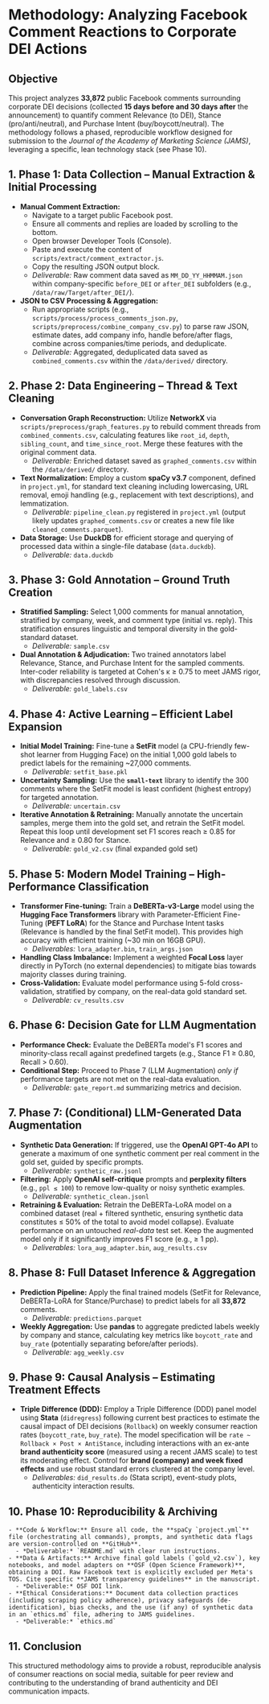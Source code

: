 # Methodology: Analyzing Facebook Comment Reactions to Corporate DEI Actions

## Objective
This project analyzes **33,872** public Facebook comments surrounding corporate DEI decisions (collected **15 days before and 30 days after** the announcement) to quantify comment Relevance (to DEI), Stance (pro/anti/neutral), and Purchase Intent (buy/boycott/neutral). The methodology follows a phased, reproducible workflow designed for submission to the *Journal of the Academy of Marketing Science (JAMS)*, leveraging a specific, lean technology stack (see Phase 10).

## 1. Phase 1: Data Collection – Manual Extraction & Initial Processing
   - **Manual Comment Extraction:**
     - Navigate to a target public Facebook post.
     - Ensure all comments and replies are loaded by scrolling to the bottom.
     - Open browser Developer Tools (Console).
     - Paste and execute the content of `scripts/extract/comment_extractor.js`.
     - Copy the resulting JSON output block.
     - *Deliverable:* Raw comment data saved as `MM_DD_YY_HHMMAM.json` within company-specific `before_DEI` or `after_DEI` subfolders (e.g., `/data/raw/Target/after_DEI/`).
   - **JSON to CSV Processing & Aggregation:**
     - Run appropriate scripts (e.g., `scripts/process/process_comments_json.py`, `scripts/preprocess/combine_company_csv.py`) to parse raw JSON, estimate dates, add company info, handle before/after flags, combine across companies/time periods, and deduplicate.
     - *Deliverable:* Aggregated, deduplicated data saved as `combined_comments.csv` within the `/data/derived/` directory.

## 2. Phase 2: Data Engineering – Thread & Text Cleaning
   - **Conversation Graph Reconstruction:** Utilize **NetworkX** via `scripts/preprocess/graph_features.py` to rebuild comment threads from `combined_comments.csv`, calculating features like `root_id`, `depth`, `sibling_count`, and `time_since_root`. Merge these features with the original comment data.
     - *Deliverable:* Enriched dataset saved as `graphed_comments.csv` within the `/data/derived/` directory.
   - **Text Normalization:** Employ a custom **spaCy v3.7** component, defined in `project.yml`, for standard text cleaning including lowercasing, URL removal, emoji handling (e.g., replacement with text descriptions), and lemmatization.
     - *Deliverable:* `pipeline_clean.py` registered in `project.yml` (output likely updates `graphed_comments.csv` or creates a new file like `cleaned_comments.parquet`).
   - **Data Storage:** Use **DuckDB** for efficient storage and querying of processed data within a single-file database (`data.duckdb`).
     - *Deliverable:* `data.duckdb`

## 3. Phase 3: Gold Annotation – Ground Truth Creation
   - **Stratified Sampling:** Select 1,000 comments for manual annotation, stratified by company, week, and comment type (initial vs. reply). This stratification ensures linguistic and temporal diversity in the gold-standard dataset.
     - *Deliverable:* `sample.csv`
   - **Dual Annotation & Adjudication:** Two trained annotators label Relevance, Stance, and Purchase Intent for the sampled comments. Inter-coder reliability is targeted at Cohen's κ ≥ 0.75 to meet JAMS rigor, with discrepancies resolved through discussion.
     - *Deliverable:* `gold_labels.csv`

## 4. Phase 4: Active Learning – Efficient Label Expansion
   - **Initial Model Training:** Fine-tune a **SetFit** model (a CPU-friendly few-shot learner from Hugging Face) on the initial 1,000 gold labels to predict labels for the remaining ~27,000 comments.
     - *Deliverable:* `setfit_base.pkl`
   - **Uncertainty Sampling:** Use the **`small-text`** library to identify the 300 comments where the SetFit model is least confident (highest entropy) for targeted annotation.
     - *Deliverable:* `uncertain.csv`
   - **Iterative Annotation & Retraining:** Manually annotate the uncertain samples, merge them into the gold set, and retrain the SetFit model. Repeat this loop until development set F1 scores reach ≥ 0.85 for Relevance and ≥ 0.80 for Stance.
     - *Deliverable:* `gold_v2.csv` (final expanded gold set)

## 5. Phase 5: Modern Model Training – High-Performance Classification
   - **Transformer Fine-tuning:** Train a **DeBERTa-v3-Large** model using the **Hugging Face Transformers** library with Parameter-Efficient Fine-Tuning (**PEFT LoRA**) for the Stance and Purchase Intent tasks (Relevance is handled by the final SetFit model). This provides high accuracy with efficient training (~30 min on 16GB GPU).
     - *Deliverables:* `lora_adapter.bin`, `train_args.json`
   - **Handling Class Imbalance:** Implement a weighted **Focal Loss** layer directly in PyTorch (no external dependencies) to mitigate bias towards majority classes during training.
   - **Cross-Validation:** Evaluate model performance using 5-fold cross-validation, stratified by company, on the real-data gold standard set.
     - *Deliverable:* `cv_results.csv`

## 6. Phase 6: Decision Gate for LLM Augmentation
   - **Performance Check:** Evaluate the DeBERTa model's F1 scores and minority-class recall against predefined targets (e.g., Stance F1 ≥ 0.80, Recall > 0.60).
   - **Conditional Step:** Proceed to Phase 7 (LLM Augmentation) *only if* performance targets are not met on the real-data evaluation.
     - *Deliverable:* `gate_report.md` summarizing metrics and decision.

## 7. Phase 7: (Conditional) LLM-Generated Data Augmentation
   - **Synthetic Data Generation:** If triggered, use the **OpenAI GPT-4o API** to generate a maximum of one synthetic comment per real comment in the gold set, guided by specific prompts.
     - *Deliverable:* `synthetic_raw.jsonl`
   - **Filtering:** Apply **OpenAI self-critique** prompts and **perplexity filters** (e.g., `ppl ≤ 100`) to remove low-quality or noisy synthetic examples.
     - *Deliverable:* `synthetic_clean.jsonl`
   - **Retraining & Evaluation:** Retrain the DeBERTa-LoRA model on a combined dataset (real + filtered synthetic, ensuring synthetic data constitutes ≤ 50% of the total to avoid model collapse). Evaluate performance on an untouched *real-data* test set. Keep the augmented model only if it significantly improves F1 score (e.g., ≥ 1 pp).
     - *Deliverables:* `lora_aug_adapter.bin`, `aug_results.csv`

## 8. Phase 8: Full Dataset Inference & Aggregation
   - **Prediction Pipeline:** Apply the final trained models (SetFit for Relevance, DeBERTa-LoRA for Stance/Purchase) to predict labels for all **33,872** comments.
     - *Deliverable:* `predictions.parquet`
   - **Weekly Aggregation:** Use **pandas** to aggregate predicted labels weekly by company and stance, calculating key metrics like `boycott_rate` and `buy_rate` (potentially separating before/after periods).
     - *Deliverable:* `agg_weekly.csv`

## 9. Phase 9: Causal Analysis – Estimating Treatment Effects
   - **Triple Difference (DDD):** Employ a Triple Difference (DDD) panel model using **Stata** (`didregress`) following current best practices to estimate the causal impact of DEI decisions (`Rollback`) on weekly consumer reaction rates (`boycott_rate`, `buy_rate`). The model specification will be `rate ~ Rollback × Post × AntiStance`, including interactions with an ex-ante **brand authenticity score** (measured using a recent JAMS scale) to test its moderating effect. Control for **brand (company) and week fixed effects** and use robust standard errors clustered at the company level.
     - *Deliverables:* `did_results.do` (Stata script), event-study plots, authenticity interaction results.

## 10. Phase 10: Reproducibility & Archiving
    - **Code & Workflow:** Ensure all code, the **spaCy `project.yml`** file (orchestrating all commands), prompts, and synthetic data flags are version-controlled on **GitHub**.
      - *Deliverable:* `README.md` with clear run instructions.
    - **Data & Artifacts:** Archive final gold labels (`gold_v2.csv`), key notebooks, and model adapters on **OSF (Open Science Framework)**, obtaining a DOI. Raw Facebook text is explicitly excluded per Meta's TOS. Cite specific **JAMS transparency guidelines** in the manuscript.
      - *Deliverable:* OSF DOI link.
    - **Ethical Considerations:** Document data collection practices (including scraping policy adherence), privacy safeguards (de-identification), bias checks, and the use (if any) of synthetic data in an `ethics.md` file, adhering to JAMS guidelines.
      - *Deliverable:* `ethics.md`

## 11. Conclusion
This structured methodology aims to provide a robust, reproducible analysis of consumer reactions on social media, suitable for peer review and contributing to the understanding of brand authenticity and DEI communication impacts. 